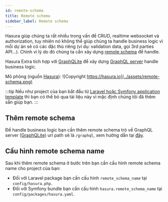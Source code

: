 ```yaml
---
id: remote-schema
title: Remote schema
sidebar_label: Remote schema
---
```


Hasura giúp chúng ta rất nhiều trong vấn đề CRUD, realtime websocket và authorization, tuy nhiên nó không thể giúp chúng ta handle business
logic vì mỗi dự án sẽ có các đặc thù riêng (ví dụ: validation data, gọi 3rd parties API...).
Chính vì lý do đó chúng ta cần xây dựng [remote schema](https://hasura.io/docs/latest/graphql/core/remote-schemas/index.html) để handle.

Hasura Extra tích hợp với [GraphQLite](https://graphqlite.thecodingmachine.io/docs) để xây dựng [GraphQL server](./02-graphql-server/01-graphqlite.md) handle business logic.

Mô phỏng (nguồn [Hasura](https://hasura.io)):
![Copyright https://hasura.io](../assets/remote-schema.png)

:::tip
Nếu như project của bạn bắt đầu từ [Laravel hoặc Symfony application template](../02-installation/02-application-templates.md) thì bạn có thể bỏ qua tài liệu này vì mặc định
chúng tôi đã thêm sẵn giúp bạn.
:::

## Thêm remote schema

Để handle business logic bạn cần thêm remote schema trỏ về GraphQL server ([GraphQLite](./02-graphql-server/01-graphqlite.md)) url path sẽ là `/graphql`,
xem hướng dẫn tại [đây](https://hasura.io/docs/latest/graphql/core/remote-schemas/adding-schema.html).

## Cấu hình remote schema name

Sau khi thêm remote schema ở bước trên bạn cần cấu hình remote schema name cho project của bạn:

+ Đối với Laravel package bạn cần cấu hình `remote_schema_name` tại `config/hasura.php`.
+ Đối với Symfony bundle bạn cần cấu hình `hasura.remote_schema_name` tại `config/packages/hasura.yaml`.